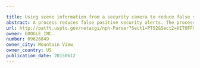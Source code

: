 ```yaml
---

title: Using scene information from a security camera to reduce false security alerts
abstract: A process reduces false positive security alerts. The process is performed at a computing device having one or more processors, and memory storing one or more programs configured for execution by the one or more processors. The process computes a depth map for a scene monitored by a video camera using a plurality of IR images captured by the video camera and uses the depth map to identify a first region within the scene having historically above average false positive detected motion events. In some instances, the first region is a ceiling, a window, or a television. The process monitors a video stream provided by the video camera to identify motion events, excluding the first region, and generates a motion alert when there is detected motion in the scene outside of the first region and the detected motion satisfies threshold criteria.
url: http://patft.uspto.gov/netacgi/nph-Parser?Sect1=PTO2&Sect2=HITOFF&p=1&u=%2Fnetahtml%2FPTO%2Fsearch-adv.htm&r=1&f=G&l=50&d=PALL&S1=09626849&OS=09626849&RS=09626849
owner: GOOGLE INC.
number: 09626849
owner_city: Mountain View
owner_country: US
publication_date: 20150612
---
```

